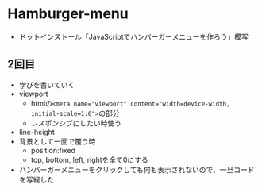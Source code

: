 # Hamburger-menu
- ドットインストール「JavaScriptでハンバーガーメニューを作ろう」模写

## 2回目
- 学びを書いていく
- viewport
    - htmlの`<meta name="viewport" content="width=device-width, initial-scale=1.0">`の部分
    - レスポンシブにしたい時使う
- line-height
- 背景として一面で覆う時
    - position:fixed
    - top, bottom, left, rightを全て0にする
- ハンバーガーメニューをクリックしても何も表示されないので、一旦コードを写経した
